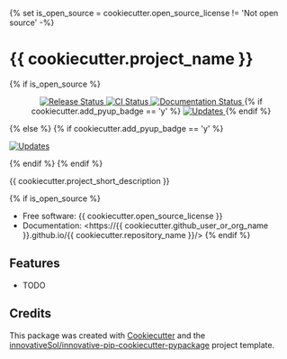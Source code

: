 {% set is_open_source = cookiecutter.open_source_license != 'Not open source' -%}
# {{ cookiecutter.project_name }}

{% if is_open_source %}
<p align="center">
<a href="https://pypi.python.org/pypi/{{ cookiecutter.repository_name }}">
    <img src="https://img.shields.io/pypi/v/{{ cookiecutter.repository_name }}.svg"
        alt = "Release Status">
</a>

<a href="https://github.com/{{ cookiecutter.github_user_or_org_name }}/{{ cookiecutter.repository_name }}/actions">
    <img src="https://github.com/{{ cookiecutter.github_user_or_org_name }}/{{ cookiecutter.repository_name }}/actions/workflows/main.yml/badge.svg?branch=release" alt="CI Status">
</a>

<a href="https://{{ cookiecutter.github_user_or_org_name }}.github.io/{{ cookiecutter.repository_name }}/">
    <img src="https://img.shields.io/website/https/{{ cookiecutter.github_user_or_org_name }}.github.io/{{ cookiecutter.repository_name }}/index.html.svg?label=docs&down_message=unavailable&up_message=available" alt="Documentation Status">
</a>
{% if cookiecutter.add_pyup_badge == 'y' %}
<a href="https://pyup.io/repos/github/{{ cookiecutter.github_user_or_org_name }}/{{ cookiecutter.repository_name }}/">
<img src="https://pyup.io/repos/github/{{ cookiecutter.github_user_or_org_name }}/{{ cookiecutter.repository_name }}/shield.svg" alt="Updates">
</a>
{% endif %}
</p>
{% else %}
{% if cookiecutter.add_pyup_badge == 'y' %}
<p>
<a href="https://pyup.io/repos/github/{{ cookiecutter.github_user_or_org_name }}/{{ cookiecutter.repository_name }}/">
<img src="https://pyup.io/repos/github/{{ cookiecutter.github_user_or_org_name }}/{{ cookiecutter.repository_name }}/shield.svg" alt="Updates">
</a>
</p>
{% endif %}
{% endif %}

{{ cookiecutter.project_short_description }}

{% if is_open_source %}
* Free software: {{ cookiecutter.open_source_license }}
* Documentation: <https://{{ cookiecutter.github_user_or_org_name }}.github.io/{{ cookiecutter.repository_name }}/>
{% endif %}

## Features

* TODO

## Credits

This package was created with [Cookiecutter](https://github.com/audreyr/cookiecutter) and the [innovativeSol/innovative-pip-cookiecutter-pypackage](https://github.com/innovativeSol/innovative-pip-cookiecutter-pypackage) project template.

